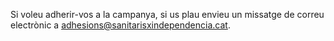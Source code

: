 Si voleu adherir-vos a la campanya, si us plau envieu un missatge de correu electrònic a <a href="mailto:adhesions@sanitarisxindependencia.cat">adhesions@sanitarisxindependencia.cat</a>.
